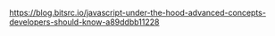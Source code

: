 https://blog.bitsrc.io/javascript-under-the-hood-advanced-concepts-developers-should-know-a89ddbb11228